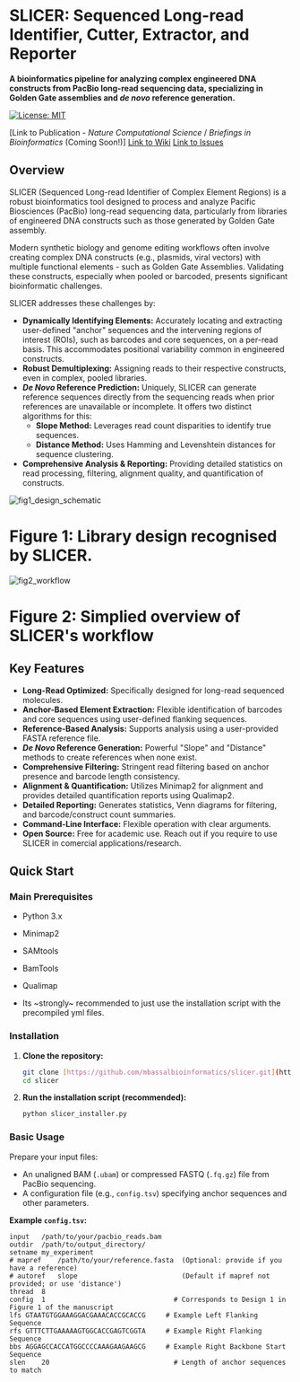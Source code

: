 # SLICER: Sequenced Long-read Identifier, Cutter, Extractor, and Reporter

**A bioinformatics pipeline for analyzing complex engineered DNA constructs from PacBio long-read sequencing data, specializing in Golden Gate assemblies and *de novo* reference generation.**

[![License: MIT](https://img.shields.io/badge/License-MIT-yellow.svg)](https://opensource.org/licenses/MIT)

[Link to Publication - *Nature Computational Science* / *Briefings in Bioinformatics* (Coming Soon!)] [Link to Wiki](https://github.com/your-username/slicer/wiki) [Link to Issues](https://github.com/your-username/slicer/issues) 

## Overview

SLICER (Sequenced Long-read Identifier of Complex Element Regions) is a robust bioinformatics tool designed to process and analyze Pacific Biosciences (PacBio) long-read sequencing data, particularly from libraries of engineered DNA constructs such as those generated by Golden Gate assembly.

Modern synthetic biology and genome editing workflows often involve creating complex DNA constructs (e.g., plasmids, viral vectors) with multiple functional elements - such as Golden Gate Assemblies. Validating these constructs, especially when pooled or barcoded, presents significant bioinformatic challenges.

SLICER addresses these challenges by:

* **Dynamically Identifying Elements:** Accurately locating and extracting user-defined "anchor" sequences and the intervening regions of interest (ROIs), such as barcodes and core sequences, on a per-read basis. This accommodates positional variability common in engineered constructs.
* **Robust Demultiplexing:** Assigning reads to their respective constructs, even in complex, pooled libraries.
* ***De Novo* Reference Prediction:** Uniquely, SLICER can generate reference sequences directly from the sequencing reads when prior references are unavailable or incomplete. It offers two distinct algorithms for this:
    * **Slope Method:** Leverages read count disparities to identify true sequences.
    * **Distance Method:** Uses Hamming and Levenshtein distances for sequence clustering.
* **Comprehensive Analysis & Reporting:** Providing detailed statistics on read processing, filtering, alignment quality, and quantification of constructs.

![fig1_design_schematic](https://github.com/user-attachments/assets/0ed6cac6-08bb-4761-bde1-4134805533e2)
# Figure 1: Library design recognised by SLICER.

![fig2_workflow](https://github.com/user-attachments/assets/38f68a1b-648b-435d-9cc3-8e2a42228c2b)
# Figure 2: Simplied overview of SLICER's workflow


## Key Features

* **Long-Read Optimized:** Specifically designed for long-read sequenced molecules.
* **Anchor-Based Element Extraction:** Flexible identification of barcodes and core sequences using user-defined flanking sequences.
* **Reference-Based Analysis:** Supports analysis using a user-provided FASTA reference file.
* ***De Novo* Reference Generation:** Powerful "Slope" and "Distance" methods to create references when none exist.
* **Comprehensive Filtering:** Stringent read filtering based on anchor presence and barcode length consistency.
* **Alignment & Quantification:** Utilizes Minimap2 for alignment and provides detailed quantification reports using Qualimap2.
* **Detailed Reporting:** Generates statistics, Venn diagrams for filtering, and barcode/construct count summaries.
* **Command-Line Interface:** Flexible operation with clear arguments.
* **Open Source:** Free for academic use. Reach out if you require to use SLICER in comercial applications/research.

## Quick Start

### Main Prerequisites

* Python 3.x
* Minimap2
* SAMtools
* BamTools
* Qualimap

* Its ~strongly~ recommended to just use the installation script with the precompiled yml files.

### Installation

1.  **Clone the repository:**
    ```bash
    git clone [https://github.com/mbassalbioinformatics/slicer.git](https://github.com/mbassalbioinformatics/slicer.git)
    cd slicer
    ```

2.  **Run the installation script (recommended):**
    ```bash
    python slicer_installer.py
    ```
    
### Basic Usage

Prepare your input files:
* An unaligned BAM (`.ubam`) or compressed FASTQ (`.fq.gz`) file from PacBio sequencing.
* A configuration file (e.g., `config.tsv`) specifying anchor sequences and other parameters.

**Example `config.tsv`:**
```tsv
input	/path/to/your/pacbio_reads.bam
outdir	/path/to/output_directory/
setname	my_experiment
# mapref	/path/to/your/reference.fasta  (Optional: provide if you have a reference)
# autoref	slope                          (Default if mapref not provided; or use 'distance')
thread	8
config	1                                # Corresponds to Design 1 in Figure 1 of the manuscript
lfs	GTAATGTGGAAAGGACGAAACACCGCACCG     # Example Left Flanking Sequence
rfs	GTTTCTTGAAAAAGTGGCACCGAGTCGGTA     # Example Right Flanking Sequence
bbs	AGGAGCCACCATGGCCCCAAAGAAGAAGCG     # Example Right Backbone Start Sequence
slen	20                               # Length of anchor sequences to match
